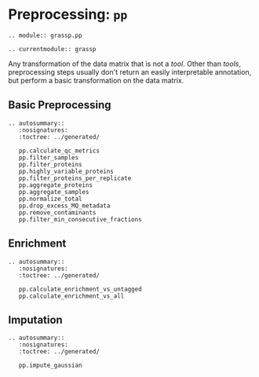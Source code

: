 # Preprocessing: `pp`

```{eval-rst}
.. module:: grassp.pp
```

```{eval-rst}
.. currentmodule:: grassp
```

Any transformation of the data matrix that is not a *tool*. Other than *tools*, preprocessing steps usually don't return an easily interpretable annotation, but perform a basic transformation on the data matrix.

## Basic Preprocessing


```{eval-rst}
.. autosummary::
   :nosignatures:
   :toctree: ../generated/

   pp.calculate_qc_metrics
   pp.filter_samples
   pp.filter_proteins
   pp.highly_variable_proteins
   pp.filter_proteins_per_replicate
   pp.aggregate_proteins
   pp.aggregate_samples
   pp.normalize_total
   pp.drop_excess_MQ_metadata
   pp.remove_contaminants
   pp.filter_min_consecutive_fractions
```

## Enrichment

```{eval-rst}
.. autosummary::
   :nosignatures:
   :toctree: ../generated/

   pp.calculate_enrichment_vs_untagged
   pp.calculate_enrichment_vs_all
```

## Imputation

```{eval-rst}
.. autosummary::
   :nosignatures:
   :toctree: ../generated/

   pp.impute_gaussian
```
